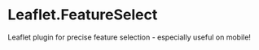 Leaflet.FeatureSelect
=====================

Leaflet plugin for precise feature selection - especially useful on mobile!